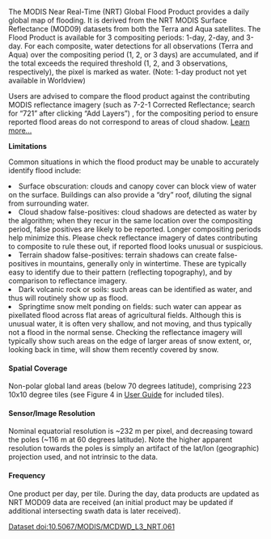 The MODIS Near Real-Time (NRT) Global Flood Product  provides a daily global map of flooding. It is derived from the NRT MODIS Surface Reflectance (MOD09) datasets from both the Terra and Aqua satellites. The Flood Product is available for 3 compositing periods: 1-day, 2-day, and 3-day. For each composite, water detections for all observations (Terra and Aqua) over the compositing period (1, 2, or 3 days) are accumulated, and if the total exceeds the required threshold (1, 2, and 3 observations, respectively), the pixel is marked as water. (Note: 1-day product not yet available in Worldview)

Users are advised to compare the flood product against the contributing MODIS reflectance imagery (such as 7-2-1 Corrected Reflectance; search for “721” after clicking “Add Layers”) , for the compositing period to ensure reported flood areas do not correspond to areas of cloud shadow. [Learn more...](https://earthdata.nasa.gov/earth-observation-data/near-real-time/mcdwd-nrt#ed-flood-faq)

**Limitations**

Common situations in which the flood product may be unable to accurately identify flood include:

<li>Surface obscuration: clouds and canopy cover can block view of water on the surface. Buildings can also provide a “dry” roof, diluting the signal from surrounding water. </li>
<li>Cloud shadow false-positives: cloud shadows are detected as water by the algorithm; when they recur in the same location over the compositing period, false positives are likely to be reported. Longer compositing periods help minimize this.  Please check reflectance imagery of dates contributing to composite to rule these out, if reported flood looks unusual or suspicious.</li>
<li>Terrain shadow false-positives: terrain shadows can create false-positives in mountains, generally only in wintertime. These are typically easy to identify due to their pattern (reflecting topography), and by comparison to reflectance imagery.</li>
<li>Dark volcanic rock or soils: such areas can be identified as water, and thus will routinely show up as flood.</li>
<li>Springtime snow melt ponding on fields: such water can appear as pixellated flood across flat areas of agricultural fields.  Although this is unusual water, it is often very shallow, and not moving, and thus typically not a flood in the normal sense. Checking the reflectance imagery will typically show such areas on the edge of larger areas of snow extent, or, looking back in time, will show them recently covered by snow.</li>

#### Spatial Coverage
Non-polar global land areas (below 70 degrees latitude), comprising 223 10x10 degree tiles (see Figure 4 in [User Guide](https://earthdata.nasa.gov/files/MCDWD_UserGuide_RevA_08Mar2021.pdf) for included tiles).

#### Sensor/Image Resolution
Nominal equatorial resolution is ~232 m per pixel, and decreasing toward the poles (~116 m at 60 degrees latitude). Note the higher apparent resolution towards the poles is simply an artifact of the lat/lon (geographic) projection used, and not intrinsic to the data.

#### Frequency
One product per day, per tile. During the day, data products are updated as NRT MOD09 data are received (an initial product may be updated if additional intersecting swath data is later received).

[Dataset doi:10.5067/MODIS/MCDWD_L3_NRT.061](https://doi.org/10.5067/MODIS/MCDWD_L3_NRT.061)
